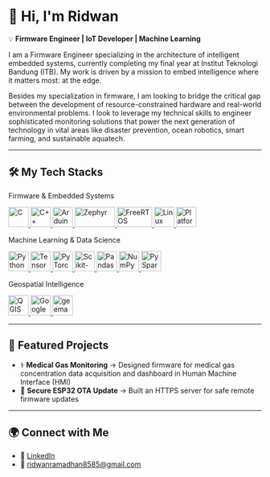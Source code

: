 # 👋 Hi, I'm Ridwan

💡 **Firmware Engineer | IoT Developer | Machine Learning**

I am a Firmware Engineer specializing in the architecture of intelligent embedded systems, currently completing my final year at Institut Teknologi Bandung (ITB). My work is driven by a mission to embed intelligence where it matters most: at the edge.

Besides my specialization in firmware, I am looking to bridge the critical gap between the development of resource-constrained hardware and real-world environmental problems. I look to leverage my technical skills to engineer sophisticated monitoring solutions that power the next generation of technology in vital areas like disaster prevention, ocean robotics, smart farming, and sustainable aquatech.

---

## 🛠️ My Tech Stacks

Firmware & Embedded Systems

<p align="left">
<!-- C -->
<a href="https://en.cppreference.com/w/c/language" target="_blank" rel="noreferrer">
<img src="https://upload.wikimedia.org/wikipedia/commons/1/18/C_Programming_Language.svg" alt="C" width="40" height="40"/>
</a>
<!-- C++ -->
<a href="https://isocpp.org/" target="_blank" rel="noreferrer">
<img src="https://cdn.jsdelivr.net/gh/devicons/devicon/icons/cplusplus/cplusplus-original.svg" alt="C++" width="40" height="40"/>
</a>
<!-- Arduino -->
<a href="https://www.arduino.cc/" target="_blank" rel="noreferrer">
<img src="https://cdn.jsdelivr.net/gh/devicons/devicon/icons/arduino/arduino-original-wordmark.svg" alt="Arduino" width="40" height="40"/>
</a>
<!-- Zephyr -->
<a href="https://www.zephyrproject.org/" target="_blank" rel="noreferrer">
<img src="https://www.zephyrproject.org/wp-content/uploads/2023/03/Zephyr_color-13.png" alt="Zephyr" width="80" height="40"/>
</a>
<!-- FreeRTOS -->
<a href="https://www.freertos.org/" target="_blank" rel="noreferrer">
<img src="https://upload.wikimedia.org/wikipedia/commons/3/3e/FreeRTOS_logo_2005.svg" alt="FreeRTOS" width="70" height="40"/>
</a>
<!-- Linux -->
<a href="https://www.linux.org/" target="_blank" rel="noreferrer">
<img src="https://cdn.jsdelivr.net/gh/devicons/devicon/icons/linux/linux-original.svg" alt="Linux" width="40" height="40"/>
</a>
<a href="https://www.platformio.org/" target="_blank" rel="noreferrer">
<img src="https://cdn.platformio.org/images/platformio-logo.17fdc3bc.png" alt="PlatformIO" width="40" height="40"/>
</a>
</p>

Machine Learning & Data Science

<p align="left">
<!-- Python -->
<a href="https://www.python.org" target="_blank" rel="noreferrer">
<img src="https://cdn.jsdelivr.net/gh/devicons/devicon/icons/python/python-original.svg" alt="Python" width="40" height="40"/>
</a>
<!-- TensorFlow -->
<a href="https://www.tensorflow.org" target="_blank" rel="noreferrer">
<img src="https://cdn.jsdelivr.net/gh/devicons/devicon/icons/tensorflow/tensorflow-original.svg" alt="TensorFlow" width="40" height="40"/>
</a>
<!-- PyTorch -->
<a href="https://pytorch.org/" target="_blank" rel="noreferrer">
<img src="https://cdn.jsdelivr.net/gh/devicons/devicon/icons/pytorch/pytorch-original.svg" alt="PyTorch" width="40" height="40"/>
</a>
<!-- Scikit-learn -->
<a href="https://scikit-learn.org/" target="_blank" rel="noreferrer">
<img src="https://cdn.jsdelivr.net/gh/devicons/devicon/icons/scikitlearn/scikitlearn-original.svg" alt="Scikit-learn" width="40" height="40"/>
</a>
<!-- Pandas -->
<a href="https://pandas.pydata.org/" target="_blank" rel="noreferrer">
<img src="https://cdn.jsdelivr.net/gh/devicons/devicon/icons/pandas/pandas-original.svg" alt="Pandas" width="40" height="40"/>
</a>
<!-- NumPy -->
<a href="https://numpy.org/" target="_blank" rel="noreferrer">
<img src="https://cdn.jsdelivr.net/gh/devicons/devicon/icons/numpy/numpy-original.svg" alt="NumPy" width="40" height="40"/>
</a>
<!-- PySpark -->
<a href="https://spark.apache.org/" target="_blank" rel="noreferrer">
<img src="https://cdn.jsdelivr.net/gh/devicons/devicon/icons/apachespark/apachespark-original-wordmark.svg" alt="PySpark" height="40"/>
</a>
</p>

Geospatial Intelligence

<p align="left">
<!-- QGIS -->
<a href="https://www.qgis.org/" target="_blank" rel="noreferrer">
<img src="https://upload.wikimedia.org/wikipedia/commons/9/91/QGIS_logo_new.svg" alt="QGIS" width="40" height="40"/>
</a>
<!-- Google Earth Engine -->
<a href="https://earthengine.google.com/" target="_blank" rel="noreferrer">
<img src="https://icons.iconarchive.com/icons/carlosjj/google-jfk/128/earth-engine-icon.png" alt="Google Earth Engine" width="40" height="40"/>
</a>
<!-- geemap -->
<a href="https://geemap.org/" target="_blank" rel="noreferrer">
<img src="https://book.geemap.org/_static/logo.png" alt="geemap" width="40" height="40"/>
</a>
</p>

---

## 📂 Featured Projects

- ⚕️ **Medical Gas Monitoring** → Designed firmware for medical gas concentration data acquisition and dashboard in Human Machine Interface (HMI)
- 🔐 **Secure ESP32 OTA Update** → Built an HTTPS server for safe remote firmware updates

---

## 🌍 Connect with Me

- 💼 [LinkedIn](https://www.linkedin.com/in/your-link)
- 📧 [ridwanramadhan8585@gmail.com](mailto:ridwanramadhan8585@gmail.com)
